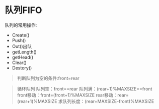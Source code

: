 # 队列FIFO
队列的常用操作:
* Create()
* Push()
* Out()出队
* getLength()
* getHead()
* Clear()
* Destory()

>判断队列为空的条件:front=rear

>循环队列
>队列空：front==rear
>队列满：(rear+1)%MAXSIZE==front
>front移动：front=(front+1)%MAXSIZE
>rear移动：rear=(rear+1)%MAXSIZE
>求队列长度：(rear+MAXSIZE-front)%MAXSIZE
